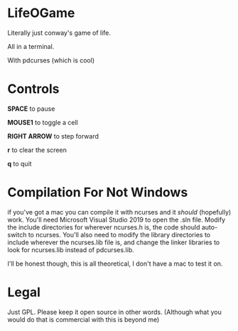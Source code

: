 # LifeOGame
Literally just conway's game of life.

All in a terminal.

With pdcurses (which is cool)

# Controls
**SPACE** to pause

**MOUSE1** to toggle a cell

**RIGHT ARROW** to step forward

**r** to clear the screen

**q** to quit

# Compilation For Not Windows
if you've got a mac you can compile it with ncurses and it _should_ (hopefully) work. You'll need Microsoft Visual Studio 2019 to open the .sln file. Modify the include directories for wherever ncurses.h is, the code should auto-switch to ncurses. You'll also need to modify the library directories to include wherever the ncurses.lib file is, and change the linker libraries to look for ncurses.lib instead of pdcurses.lib.

I'll be honest though, this is all theoretical, I don't have a mac to test it on.

# Legal
Just GPL. Please keep it open source in other words. (Although what you would do that is commercial with this is beyond me)
